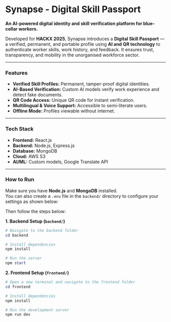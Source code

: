 # Synapse - Digital Skill Passport

**An AI-powered digital identity and skill verification platform for blue-collar workers.**

Developed for **HACKX 2025**, Synapse introduces a **Digital Skill Passport** — a verified, permanent, and portable profile using **AI and QR technology** to authenticate worker skills, work history, and feedback. It ensures trust, transparency, and mobility in the unorganised workforce sector.

---

### Features

* **Verified Skill Profiles:** Permanent, tamper-proof digital identities.  
* **AI-Based Verification:** Custom AI models verify work experience and detect fake documents.  
* **QR Code Access:** Unique QR code for instant verification.  
* **Multilingual & Voice Support:** Accessible to semi-literate users.  
* **Offline Mode:** Profiles viewable without internet.

---

### Tech Stack

* **Frontend:** React.js  
* **Backend:** Node.js, Express.js  
* **Database:** MongoDB  
* **Cloud:** AWS S3  
* **AI/ML:** Custom models, Google Translate API  

---

### How to Run

Make sure you have **Node.js** and **MongoDB** installed.  
You can also create a `.env` file in the `backend/` directory to configure your settings as shown below:

Then follow the steps below:

**1. Backend Setup (`backend/`)**

```powershell
# Navigate to the backend folder
cd backend

# Install dependencies
npm install

# Run the server
npm start
```

**2. Frontend Setup (`frontend/`)**

```powershell
# Open a new terminal and navigate to the frontend folder
cd frontend

# Install dependencies
npm install

# Run the development server
npm run dev
```

